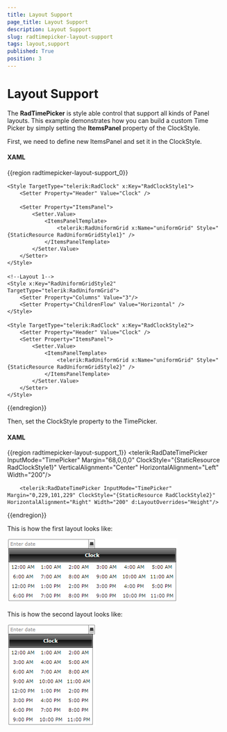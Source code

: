 ```yaml
---
title: Layout Support
page_title: Layout Support
description: Layout Support
slug: radtimepicker-layout-support
tags: layout,support
published: True
position: 3
---
```


# Layout Support

The __RadTimePicker__  is style able control that support all kinds of Panel layouts. This example demonstrates how you can build a custom Time Picker by simply setting the __ItemsPanel__ property of the ClockStyle.

First, we need to define new ItemsPanel and set it in the ClockStyle.

#### __XAML__

{{region radtimepicker-layout-support_0}}
	<!--Layout 1-->
	<Style x:Key="RadUniformGridStyle1" TargetType="telerik:RadUniformGrid">
		<Setter Property="Rows" Value="4"/>
		<Setter Property="ChildrenFlow" Value="Horizontal" />
	</Style>
	
	<Style TargetType="telerik:RadClock" x:Key="RadClockStyle1">
		<Setter Property="Header" Value="Clock" />

		<Setter Property="ItemsPanel">
			<Setter.Value>
				<ItemsPanelTemplate>
					<telerik:RadUniformGrid x:Name="uniformGrid" Style="{StaticResource RadUniformGridStyle1}" />
				</ItemsPanelTemplate>
			</Setter.Value>
		</Setter>
	</Style>

	<!--Layout 1-->
	<Style x:Key="RadUniformGridStyle2" TargetType="telerik:RadUniformGrid">
		<Setter Property="Columns" Value="3"/>
		<Setter Property="ChildrenFlow" Value="Horizontal" />
	</Style>
	
	<Style TargetType="telerik:RadClock" x:Key="RadClockStyle2">
		<Setter Property="Header" Value="Clock" />
		<Setter Property="ItemsPanel">
			<Setter.Value>
				<ItemsPanelTemplate>
					<telerik:RadUniformGrid x:Name="uniformGrid" Style="{StaticResource RadUniformGridStyle2}" />
				</ItemsPanelTemplate>
			</Setter.Value>
		</Setter>
	</Style>
{{endregion}}

Then, set the ClockStyle property to the TimePicker.

#### __XAML__

{{region radtimepicker-layout-support_1}}
	<Grid x:Name="LayoutRoot" Background="White">
		<telerik:RadDateTimePicker InputMode="TimePicker" Margin="68,0,0,0" ClockStyle="{StaticResource RadClockStyle1}"
	VerticalAlignment="Center" HorizontalAlignment="Left" Width="200"/>

		<telerik:RadDateTimePicker InputMode="TimePicker" Margin="0,229,101,229" ClockStyle="{StaticResource RadClockStyle2}" 
	HorizontalAlignment="Right" Width="200" d:LayoutOverrides="Height"/>
{{endregion}}

This is how the first layout looks like:

![Time Picker Layout 1](images/TimePicker_Layout1.png)

This is how the second layout looks like:

![Time Picker Layout 2](images/TimePicker_Layout2.png)
